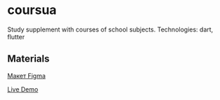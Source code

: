 # coursua

Study supplement with courses of school subjects. Technologies: dart, flutter

## Materials

[Макет Figma](https://www.figma.com/file/v5jK48dlyUFIAYy78foV4I/Coursua?node-id=0%3A1)

[Live Demo](https://valeriistefanyk.github.io/coursua/)